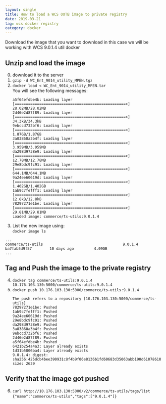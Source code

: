 ```yaml
---
layout: single
title: How to load a WCS OOTB image to private registry
date: 2019-03-21
tag: wcs docker registry
category: docker
---
```

Download the image that you want to download in this case we will be working with WCS 9.0.1.4 util docker
## Unzip and load the image
0. download it to the server
1. `gzip -d WC_Ent_9014_utility_MPEN.tgz`
2. `docker load < WC_Ent_9014_utility_MPEN.tar` <br/>
   You will see the following messages:
   ```
   a5f64efdbe4b: Loading layer [==================================================>]  28.02MB/28.02MB
   2d46e2d87f89: Loading layer [==================================================>]   34.3kB/34.3kB
   9ebccd732bf6: Loading layer [==================================================>]   1.87GB/1.87GB
   3a03860a3b4f: Loading layer [==================================================>]  3.959MB/3.959MB
   da298d9738e9: Loading layer [==================================================>]  12.78MB/12.78MB
   29e8bdc9fc91: Loading layer [==================================================>]  644.1MB/644.1MB
   9a24ee60619d: Loading layer [==================================================>]  1.402GB/1.402GB
   1ab9c7fefff1: Loading layer [==================================================>]   12.8kB/12.8kB
   78297271e1be: Loading layer [==================================================>]  29.81MB/29.81MB
   Loaded image: commerce/ts-utils:9.0.1.4
   ```
3.  List the new image using:<br/>
   `docker image ls`
   ```
   ...
   commerce/ts-utils                                    9.0.1.4               ba7fab5d9f57        10 days ago         4.09GB
   ...
   ```


## Tag and Push the image to the private registry
4. `docker tag commerce/ts-utils:9.0.1.4 10.176.103.130:5000/commerce/ts-utils:9.0.1.4` 
5. `docker push 10.176.103.130:5000/commerce/ts-utils:9.0.1.4`
   ```
   The push refers to a repository [10.176.103.130:5000/commerce/ts-utils]
   78297271e1be: Pushed 
   1ab9c7fefff1: Pushed 
   9a24ee60619d: Pushed 
   29e8bdc9fc91: Pushed 
   da298d9738e9: Pushed 
   3a03860a3b4f: Pushed 
   9ebccd732bf6: Pushed 
   2d46e2d87f89: Pushed 
   a5f64efdbe4b: Pushed 
   6421b254a4a3: Layer already exists 
   1d31b5806ba4: Layer already exists 
   9.0.1.4: digest: sha256:425dcb4bee390931c8f4b9f06e8136b1fd60683d35063abb190d610786103b9b size: 2639
   ```

## Verify that the image got pushed
6. `curl http://10.176.103.130:5000/v2/commerce/ts-utils/tags/list`
   ```{"name":"commerce/ts-utils","tags":["9.0.1.4"]}```

